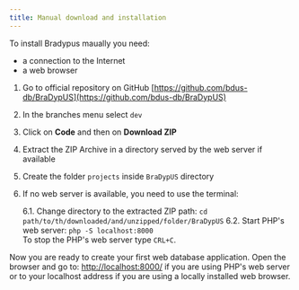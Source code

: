 ```yaml
---
title: Manual download and installation
---
```


To install Bradypus maually you need:
- a connection to the Internet
- a web browser

1. Go to official repository on GitHub [https://github.com/bdus-db/BraDypUS](https://github.com/bdus-db/BraDypUS)
2. In the branches menu select `dev`
3. Click on **Code** and then on **Download ZIP**
4. Extract the ZIP Archive in a directory served by the web server if available
5. Create the folder `projects` inside `BraDypUS` directory
6. If no web server is available, you need to use the terminal:

    6.1. Change directory to the extracted ZIP path: `cd path/to/th/downloaded/and/unzipped/folder/BraDypUS`
    6.2.  Start PHP's web server: `php -S localhost:8000`  
    To stop the PHP's web server type `CRL+C`.  

Now you are ready to create your first web database application. 
Open the browser and go to: [http://localhost:8000/](http://localhost:8000/) 
if you are using PHP's web server or to your localhost address
if you are using a locally installed web browser.